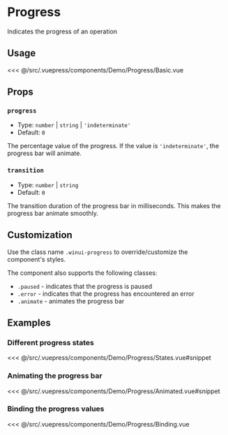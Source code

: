 # Progress

<Content-Subtitle>Indicates the progress of an operation</Content-Subtitle>

<Misc-Ad />

## Usage

<Content-Example>

<div><Demo-Progress-Basic /></div>

<<< @/src/.vuepress/components/Demo/Progress/Basic.vue

</Content-Example>

## Props

### `progress` <Badge text="optional" type="tip" />

- Type: `number` | `string` | `'indeterminate'`
- Default: `0`

The percentage value of the progress. If the value is `'indeterminate'`, the progress bar will animate.

### `transition` <Badge text="optional" type="tip" />

- Type: `number` | `string`
- Default: `0`

The transition duration of the progress bar in milliseconds. This makes the progress bar animate smoothly.

## Customization

Use the class name `.winui-progress` to override/customize the component's styles.

The component also supports the following classes:

- `.paused` - indicates that the progress is paused
- `.error` - indicates that the progress has encountered an error
- `.animate` - animates the progress bar

## Examples

### Different progress states

<Content-Example>

<div><Demo-Progress-States /></div>

<<< @/src/.vuepress/components/Demo/Progress/States.vue#snippet

</Content-Example>

### Animating the progress bar

<Content-Example>

<div><Demo-Progress-Animated /></div>

<<< @/src/.vuepress/components/Demo/Progress/Animated.vue#snippet

</Content-Example>

### Binding the progress values

<Content-Example>

<div><Demo-Progress-Binding /></div>

<<< @/src/.vuepress/components/Demo/Progress/Binding.vue

</Content-Example>

<Misc-Ad />
